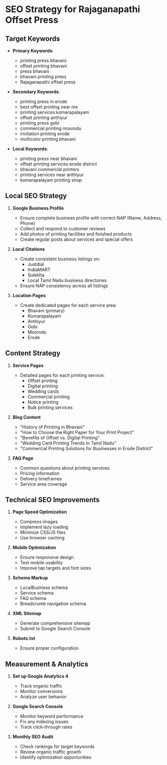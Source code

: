 # SEO Strategy for Rajaganapathi Offset Press

## Target Keywords
- **Primary Keywords**: 
  - printing press bhavani
  - offset printing bhavani
  - press bhavani
  - bhavani printing press
  - Rajaganapathi offset press

- **Secondary Keywords**:
  - printing press in erode
  - best offset printing near me
  - printing services komarapalayam
  - offset printing anthiyur
  - printing press gobi
  - commercial printing moorodu
  - invitation printing erode
  - multicolor printing bhavani

- **Local Keywords**:
  - printing press near bhavani
  - offset printing services erode district
  - bhavani commercial printers
  - printing services near anthiyur
  - komarapalayam printing shop

## Local SEO Strategy

1. **Google Business Profile**
   - Ensure complete business profile with correct NAP (Name, Address, Phone)
   - Collect and respond to customer reviews
   - Add photos of printing facilities and finished products
   - Create regular posts about services and special offers

2. **Local Citations**
   - Create consistent business listings on:
     - Justdial
     - IndiaMART
     - Sulekha
     - Local Tamil Nadu business directories
   - Ensure NAP consistency across all listings

3. **Location Pages**
   - Create dedicated pages for each service area:
     - Bhavani (primary)
     - Komarapalayam
     - Anthiyur
     - Gobi
     - Moorodu
     - Erode

## Content Strategy

1. **Service Pages**
   - Detailed pages for each printing service:
     - Offset printing
     - Digital printing
     - Wedding cards
     - Commercial printing
     - Notice printing
     - Bulk printing services

2. **Blog Content**
   - "History of Printing in Bhavani"
   - "How to Choose the Right Paper for Your Print Project"
   - "Benefits of Offset vs. Digital Printing"
   - "Wedding Card Printing Trends in Tamil Nadu"
   - "Commercial Printing Solutions for Businesses in Erode District"

3. **FAQ Page**
   - Common questions about printing services
   - Pricing information
   - Delivery timeframes
   - Service area coverage

## Technical SEO Improvements

1. **Page Speed Optimization**
   - Compress images
   - Implement lazy loading
   - Minimize CSS/JS files
   - Use browser caching

2. **Mobile Optimization**
   - Ensure responsive design
   - Test mobile usability
   - Improve tap targets and font sizes

3. **Schema Markup**
   - LocalBusiness schema
   - Service schema
   - FAQ schema
   - Breadcrumb navigation schema

4. **XML Sitemap**
   - Generate comprehensive sitemap
   - Submit to Google Search Console

5. **Robots.txt**
   - Ensure proper configuration

## Measurement & Analytics

1. **Set up Google Analytics 4**
   - Track organic traffic
   - Monitor conversions
   - Analyze user behavior

2. **Google Search Console**
   - Monitor keyword performance
   - Fix any indexing issues
   - Track click-through rates

3. **Monthly SEO Audit**
   - Check rankings for target keywords
   - Review organic traffic growth
   - Identify optimization opportunities
